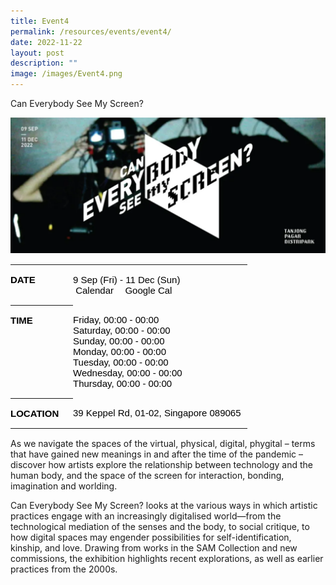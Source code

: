 ```yaml
---
title: Event4
permalink: /resources/events/event4/
date: 2022-11-22
layout: post
description: ""
image: /images/Event4.png
---
```


Can Everybody See My Screen?

![Event4.png](/images/Event4.png)


<table class="table" border="0" cellpadding="0" cellspacing="0" style="box-sizing: border-box; -webkit-font-smoothing: antialiased; border-collapse: collapse; border-spacing: 0px; color: rgb(0, 0, 0); font-family: &quot;Source Sans Pro&quot;, sans-serif; font-size: 15px; font-style: normal; font-variant-ligatures: normal; font-variant-caps: normal; font-weight: 400; letter-spacing: normal; orphans: 2; text-align: start; text-transform: none; white-space: normal; widows: 2; word-spacing: 0px; -webkit-text-stroke-width: 0px; text-decoration-thickness: initial; text-decoration-style: initial; text-decoration-color: initial;"><tbody style="box-sizing: border-box; -webkit-font-smoothing: antialiased;"><tr style="box-sizing: border-box; -webkit-font-smoothing: antialiased;"><th style="box-sizing: border-box; -webkit-font-smoothing: antialiased; font-size: 15px; text-align: left; width: 100px; vertical-align: top; padding: 15px 0px; text-transform: uppercase;"><i class="fas fa-calendar" style="box-sizing: border-box; -webkit-font-smoothing: antialiased; display: inline-block; font-style: normal; font-variant: normal; text-rendering: auto; line-height: 1; font-family: &quot;Font Awesome 5 Free&quot;; font-weight: 900; font-size: 20px; float: left; margin-right: 5px; min-width: 22.5px; text-align: center;"></i>DATE</th><td style="box-sizing: border-box; -webkit-font-smoothing: antialiased; vertical-align: top; padding: 15px 0px;"><p style="box-sizing: border-box; -webkit-font-smoothing: antialiased; margin: 0px; word-break: break-word;">9 Sep (Fri) - 11 Dec (Sun)<br style="box-sizing: border-box; -webkit-font-smoothing: antialiased;"></p><p style="box-sizing: border-box; -webkit-font-smoothing: antialiased; margin: 0px; word-break: break-word;"><a target="_blank" href="https://www.a-list.sg/ics/?id=a-list-sg_can-everybody-see-my-screen-11&amp;datestart=20220909T000000Z&amp;dateend=20221211T000000Z&amp;title=Can%20Everybody%20See%20My%20Screen?&amp;description=%3Cp%3EAs+we+navigate+the+spaces+of+the+virtual%2C+physical%2C+digital%2C+phygital+%E2%80%93+terms+that+have+gained+new+meanings+in+and+after+the+time+of+the+pandemic+%E2%80%93+discover+how+artists+explore+the+relationship+between+technology+and+the+human+body%2C+and+the+space+of+the+screen+for+interaction%2C+bonding%2C+imagination+and+worlding.%3C%2Fp%3E%0A%3Cp%3ECan+Everybody+See+My+Screen%3F+looks+at+the+various+ways+in+which+artistic+practices+engage+with+an+increasingly+digitalised+world%E2%80%94from+the+technological+mediation+of+the+senses+and+the+body%2C+to+social+critique%2C+to+how+digital+spaces+may+engender+possibilities+for+self-identification%2C+kinship%2C+and+love.+Drawing+from+works+in+the+SAM+Collection+and+new+commissions%2C+the+exhibition+highlights+recent+explorations%2C+as+well+as+earlier+practices+from+the+2000s.%3C%2Fp%3E%0A&amp;location=39%20Keppel%20Rd,%2001-02,%20Singapore%20089065" style="box-sizing: border-box; -webkit-font-smoothing: antialiased; background: transparent; text-decoration: none; color: rgb(0, 0, 0); display: inline-block; margin-right: 10px;"><i class="fas fa-plus" style="box-sizing: border-box; -webkit-font-smoothing: antialiased; display: inline-block; font-style: normal; font-variant: normal; text-rendering: auto; line-height: 1; font-family: &quot;Font Awesome 5 Free&quot;; font-weight: 900; font-size: 12px;"></i><span>&nbsp;</span>Calendar</a><span>&nbsp;</span><a target="_blank" href="http://www.google.com/calendar/event?action=TEMPLATE&amp;text=Can%20Everybody%20See%20My%20Screen?&amp;dates=20220909T000000Z/20221211T000000Z&amp;details=%3Cp%3EAs+we+navigate+the+spaces+of+the+virtual%2C+physical%2C+digital%2C+phygital+%E2%80%93+terms+that+have+gained+new+meanings+in+and+after+the+time+of+the+pandemic+%E2%80%93+discover+how+artists+explore+the+relationship+between+technology+and+the+human+body%2C+and+the+space+of+the+screen+for+interaction%2C+bonding%2C+imagination+and+worlding.%3C%2Fp%3E%0A%3Cp%3ECan+Everybody+See+My+Screen%3F+looks+at+the+various+ways+in+which+artistic+practices+engage+with+an+increasingly+digitalised+world%E2%80%94from+the+technological+mediation+of+the+senses+and+the+body%2C+to+social+critique%2C+to+how+digital+spaces+may+engender+possibilities+for+self-identification%2C+kinship%2C+and+love.+Drawing+from+works+in+the+SAM+Collection+and+new+commissions%2C+the+exhibition+highlights+recent+explorations%2C+as+well+as+earlier+practices+from+the+2000s.%3C%2Fp%3E%0A&amp;location=39%20Keppel%20Rd,%2001-02,%20Singapore%20089065" style="box-sizing: border-box; -webkit-font-smoothing: antialiased; background: transparent; text-decoration: none; color: rgb(0, 0, 0); display: inline-block; margin-right: 10px;"><i class="fas fa-plus" style="box-sizing: border-box; -webkit-font-smoothing: antialiased; display: inline-block; font-style: normal; font-variant: normal; text-rendering: auto; line-height: 1; font-family: &quot;Font Awesome 5 Free&quot;; font-weight: 900; font-size: 12px;"></i><span>&nbsp;</span>Google Cal</a></p></td></tr><tr style="box-sizing: border-box; -webkit-font-smoothing: antialiased;"><th style="box-sizing: border-box; -webkit-font-smoothing: antialiased; font-size: 15px; text-align: left; width: 100px; vertical-align: top; padding: 15px 0px; text-transform: uppercase;"><i class="fas fa-clock" style="box-sizing: border-box; -webkit-font-smoothing: antialiased; display: inline-block; font-style: normal; font-variant: normal; text-rendering: auto; line-height: 1; font-family: &quot;Font Awesome 5 Free&quot;; font-weight: 900; font-size: 20px; float: left; margin-right: 5px; min-width: 22.5px; text-align: center;"></i>TIME</th><td style="box-sizing: border-box; -webkit-font-smoothing: antialiased; vertical-align: top; padding: 15px 0px;"><p style="box-sizing: border-box; -webkit-font-smoothing: antialiased; margin: 0px; word-break: break-word;">Friday, 00:00 - 00:00</p><p style="box-sizing: border-box; -webkit-font-smoothing: antialiased; margin: 0px; word-break: break-word;">Saturday, 00:00 - 00:00</p><p style="box-sizing: border-box; -webkit-font-smoothing: antialiased; margin: 0px; word-break: break-word;">Sunday, 00:00 - 00:00</p><p style="box-sizing: border-box; -webkit-font-smoothing: antialiased; margin: 0px; word-break: break-word;">Monday, 00:00 - 00:00</p><p style="box-sizing: border-box; -webkit-font-smoothing: antialiased; margin: 0px; word-break: break-word;">Tuesday, 00:00 - 00:00</p><p style="box-sizing: border-box; -webkit-font-smoothing: antialiased; margin: 0px; word-break: break-word;">Wednesday, 00:00 - 00:00</p><p style="box-sizing: border-box; -webkit-font-smoothing: antialiased; margin: 0px; word-break: break-word;">Thursday, 00:00 - 00:00</p></td></tr><tr style="box-sizing: border-box; -webkit-font-smoothing: antialiased;"><th style="box-sizing: border-box; -webkit-font-smoothing: antialiased; font-size: 15px; text-align: left; width: 100px; vertical-align: top; padding: 15px 0px; text-transform: uppercase;"><i class="fas fa-map-marker-alt" style="box-sizing: border-box; -webkit-font-smoothing: antialiased; display: inline-block; font-style: normal; font-variant: normal; text-rendering: auto; line-height: 1; font-family: &quot;Font Awesome 5 Free&quot;; font-weight: 900; font-size: 20px; float: left; margin-right: 5px; min-width: 22.5px; text-align: center;"></i>LOCATION</th><td style="box-sizing: border-box; -webkit-font-smoothing: antialiased; vertical-align: top; padding: 15px 0px;"><p style="box-sizing: border-box; -webkit-font-smoothing: antialiased; margin: 0px; word-break: break-word;"><a target="_blank" href="https://www.google.com/maps?q=39+Keppel+Rd%2C+01-02%2C+Singapore+089065" style="box-sizing: border-box; -webkit-font-smoothing: antialiased; background: transparent; text-decoration: none; color: rgb(0, 0, 0); display: inline-block; margin-right: 10px;">39 Keppel Rd, 01-02, Singapore 089065</a></p></td></tr></tbody></table>

As we navigate the spaces of the virtual, physical, digital, phygital – terms that have gained new meanings in and after the time of the pandemic – discover how artists explore the relationship between technology and the human body, and the space of the screen for interaction, bonding, imagination and worlding.

Can Everybody See My Screen? looks at the various ways in which artistic practices engage with an increasingly digitalised world—from the technological mediation of the senses and the body, to social critique, to how digital spaces may engender possibilities for self-identification, kinship, and love. Drawing from works in the SAM Collection and new commissions, the exhibition highlights recent explorations, as well as earlier practices from the 2000s.